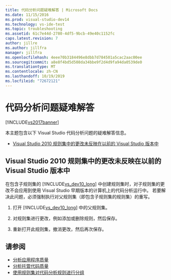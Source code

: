 ```yaml
---
title: 代码分析问题疑难解答 | Microsoft Docs
ms.date: 11/15/2016
ms.prod: visual-studio-dev14
ms.technology: vs-ide-test
ms.topic: troubleshooting
ms.assetid: 61c7e44d-2780-4df5-9bcb-49e40c1152fc
caps.latest.revision: 7
author: jillre
ms.author: jillfra
manager: jillfra
ms.openlocfilehash: 4eee70b3184496e8dbb7d784501a5cac2aac00ee
ms.sourcegitcommit: a8e8f4bd5d508da34bbe9f2d4d9fa94da0539de0
ms.translationtype: MT
ms.contentlocale: zh-CN
ms.lasthandoff: 10/19/2019
ms.locfileid: "72672121"
---
```

# <a name="troubleshooting-code-analysis-issues"></a>代码分析问题疑难解答
[!INCLUDE[vs2017banner](../includes/vs2017banner.md)]

本主题包含以下 Visual Studio 代码分析问题的疑难解答信息。

- [Visual Studio 2010 规则集中的更改未反映在以前的 Visual Studio 版本中](#ChildRuleSetChangesInPreviousVersions)

## <a name="ChildRuleSetChangesInPreviousVersions"></a>Visual Studio 2010 规则集中的更改未反映在以前的 Visual Studio 版本中

在包含子规则集的 [!INCLUDE[vs_dev10_long](../includes/vs-dev10-long-md.md)] 中创建规则集时，对子规则集的更改不会应用到使用 Visual Studio 早期版本的计算机上的代码分析运行中。 若要解决此问题，必须强制执行对父规则集（即包含子规则集的规则集）的重写。

1. 打开 [!INCLUDE[vs_dev10_long](../includes/vs-dev10-long-md.md)] 中的父规则集。

2. 对规则集进行更改，例如添加或删除规则，然后保存。

3. 重新打开此规则集，撤消更改，然后再次保存。

## <a name="see-also"></a>请参阅

- [分析应用程序质量](../code-quality/analyzing-application-quality-by-using-code-analysis-tools.md)
- [分析托管代码质量](../code-quality/analyzing-managed-code-quality-by-using-code-analysis.md)
- [使用规则集对代码分析规则进行分组](../code-quality/using-rule-sets-to-group-code-analysis-rules.md)
